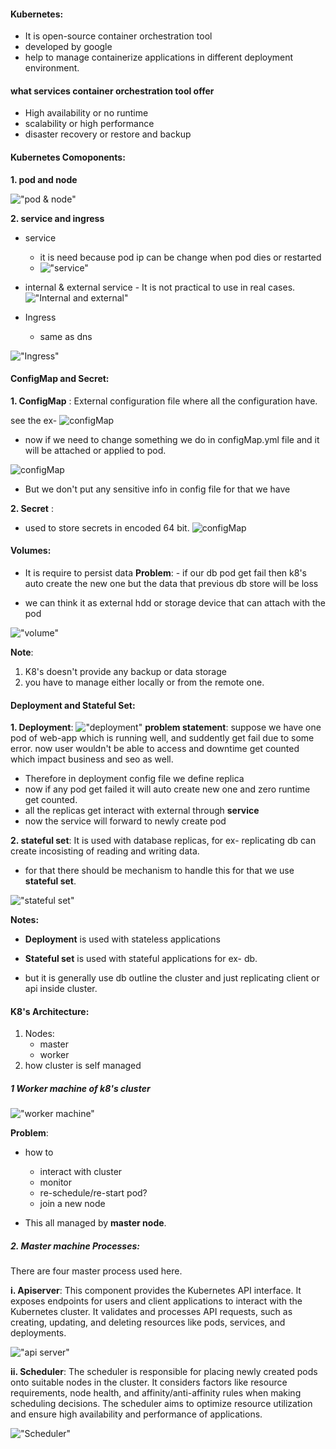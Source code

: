 #### Kubernetes:

- It is open-source container orchestration tool
- developed by google
- help to manage containerize applications in different deployment environment.

#### what services container orchestration tool offer

- High availability or no runtime
- scalability or high performance
- disaster recovery or restore and backup

#### Kubernetes Comoponents:

**1. pod and node**

!["pod & node"](./assets/pod&node.png)

**2. service and ingress**

- service

  - it is need because pod ip can be change when pod dies or restarted
  - !["service"](./assets/service.png)

- internal & external service - It is not practical to use in real cases.
  !["Internal and external"](./assets/service.png)

- Ingress
  - same as dns

!["Ingress"](./assets/ingress.png)

#### ConfigMap and Secret:

**1. ConfigMap** : External configuration file where all the configuration have.

see the ex-
![configMap](./assets/whyConfigMap.png)

- now if we need to change something we do in configMap.yml file and it will be attached or applied to pod.

![configMap](./assets/configMap.png)

- But we don't put any sensitive info in config file for that we have

**2. Secret** :

- used to store secrets in encoded 64 bit.
  ![configMap](./assets/secret.png)

#### Volumes:

- It is require to persist data
  **Problem**: - if our db pod get fail then k8's auto create the new one but the data that previous db store will be loss

- we can think it as external hdd or storage device that can attach with the pod

!["volume"](./assets/volume.png)

**Note**:

1. K8's doesn't provide any backup or data storage
2. you have to manage either locally or from the remote one.

#### Deployment and Stateful Set:

**1. Deployment**:
!["deployment"](./assets/deployment.png)
**problem statement**: suppose we have one pod of web-app which is running well, and suddently get fail due to some error. now user wouldn't be able to access and downtime get counted which impact business and seo as well.

- Therefore in deployment config file we define replica
- now if any pod get failed it will auto create new one and zero runtime get counted.
- all the replicas get interact with external through **service**
- now the service will forward to newly create pod

**2. stateful set**:
It is used with database replicas, for ex- replicating db can create incosisting of reading and writing data.

- for that there should be mechanism to handle this
  for that we use **stateful set**.

!["stateful set"](./assets/stateful_set.png)

**Notes:**

- **Deployment** is used with stateless applications
- **Stateful set** is used with stateful applications for ex- db.

- but it is generally use db outline the cluster and just replicating client or api inside cluster.

#### K8's Architecture:

1. Nodes:
   - master
   - worker
2. how cluster is self managed

##### 1 Worker machine of k8's cluster

!["worker machine"](./assets/workermachineink8cluster.png)

**Problem**:

- how to

  - interact with cluster
  - monitor
  - re-schedule/re-start pod?
  - join a new node

- This all managed by **master node**.

##### 2. Master machine Processes:

There are four master process used here.

**i. Apiserver**: This component provides the Kubernetes API interface. It exposes endpoints for users and client applications to interact with the Kubernetes cluster. It validates and processes API requests, such as creating, updating, and deleting resources like pods, services, and deployments.

!["api server"](./assets/apiserver.png)

**ii. Scheduler**:
The scheduler is responsible for placing newly created pods onto suitable nodes in the cluster. It considers factors like resource requirements, node health, and affinity/anti-affinity rules when making scheduling decisions. The scheduler aims to optimize resource utilization and ensure high availability and performance of applications.

!["Scheduler"](./assets/scheduler.png)
